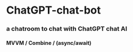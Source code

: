 # ChatGPT-chat-bot
### a chatroom to chat with ChatGPT chat AI
#### MVVM / Combine / (async/await)

